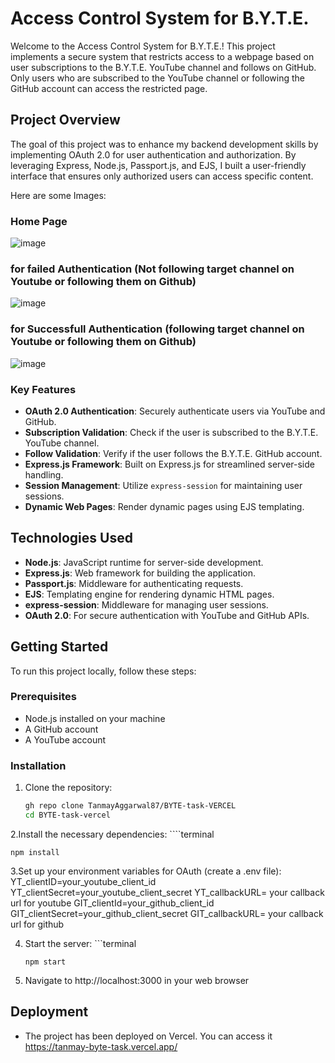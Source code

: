 # Access Control System for B.Y.T.E.

Welcome to the Access Control System for B.Y.T.E.! This project implements a secure system that restricts access to a webpage based on user subscriptions to the B.Y.T.E. YouTube channel and follows on GitHub. Only users who are subscribed to the YouTube channel or following the GitHub account can access the restricted page.

## Project Overview

The goal of this project was to enhance my backend development skills by implementing OAuth 2.0 for user authentication and authorization. By leveraging Express, Node.js, Passport.js, and EJS, I built a user-friendly interface that ensures only authorized users can access specific content.


Here are some Images:
### Home Page

![image](https://github.com/user-attachments/assets/6b8d2971-a7e3-4b10-95e9-504b763178b1)

### for failed Authentication (Not following target channel on Youtube or following them on Github)

![image](https://github.com/user-attachments/assets/26d7c3b0-c9b5-4c5d-97a8-3f91dba03944)

### for Successfull Authentication (following target channel on Youtube or following them on Github)

![image](https://github.com/user-attachments/assets/0c064262-fa08-45f2-a031-a2605dd337e1)





### Key Features

- **OAuth 2.0 Authentication**: Securely authenticate users via YouTube and GitHub.
- **Subscription Validation**: Check if the user is subscribed to the B.Y.T.E. YouTube channel.
- **Follow Validation**: Verify if the user follows the B.Y.T.E. GitHub account.
- **Express.js Framework**: Built on Express.js for streamlined server-side handling.
- **Session Management**: Utilize `express-session` for maintaining user sessions.
- **Dynamic Web Pages**: Render dynamic pages using EJS templating.

## Technologies Used

- **Node.js**: JavaScript runtime for server-side development.
- **Express.js**: Web framework for building the application.
- **Passport.js**: Middleware for authenticating requests.
- **EJS**: Templating engine for rendering dynamic HTML pages.
- **express-session**: Middleware for managing user sessions.
- **OAuth 2.0**: For secure authentication with YouTube and GitHub APIs.

## Getting Started

To run this project locally, follow these steps:

### Prerequisites

- Node.js installed on your machine
- A GitHub account
- A YouTube account

### Installation

1. Clone the repository:

   ```bash
   gh repo clone TanmayAggarwal87/BYTE-task-VERCEL
   cd BYTE-task-vercel
   
2.Install the necessary dependencies:
    ````terminal
    
    npm install
    
3.Set up your environment variables for OAuth (create a .env file):
    YT_clientID=your_youtube_client_id
    YT_clientSecret=your_youtube_client_secret
    YT_callbackURL= your callback url for youtube
    GIT_clientId=your_github_client_id
    GIT_clientSecret=your_github_client_secret
    GIT_callbackURL= your callback url for github
    
4. Start the server:
       ```terminal

       npm start

5. Navigate to http://localhost:3000 in your web browser
   
## Deployment
- The project has been deployed on Vercel. You can access it https://tanmay-byte-task.vercel.app/

